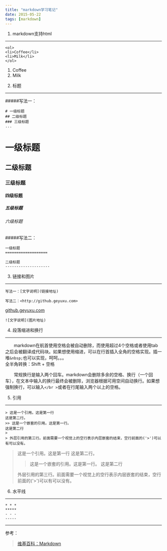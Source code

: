 ```yaml
---
title: "markdown学习笔记"
date: 2015-05-22
tags: [markdown] 
---
```


1. markdown支持html
------------------------------------------------------------
	
	<ol>      
	<li>Coffee</li>    
	<li>Milk</li>        
	</ol>

<ol>
<li>Coffee</li>
<li>Milk</li>
</ol>

2. 标题
------------------------------------------------------------

#####写法一：
	
	# 一级标题
	## 二级标题
	### 三级标题
	...
<!--more-->
# 一级标题
## 二级标题
### 三级标题
#### 四级标题
##### 五级标题
###### 六级标题

#####写法二：
	
	一级标题
	===================

	二级标题
	--------------------


3. 链接和图片
------------------------------------------------------------
	写法一：[文字说明](链接地址)

	写法二：<http://github.geyuxu.com>
[github.geyuxu.com](http://github.geyuxu.com)

	![文字说明](图片地址)

4. 段落缩进和换行
------------------------------------------------------------
　　markdown在航首使用空格会被自动删除，而使用超过4个空格或者使用tab之后会被翻译成代码块。如果想使用缩进，可以在行首插入全角的空格实现。插一堆`&nbsp;`也可以实现，呵呵。。。  
全半角转换：Shift + 空格

　　常规换行是输入两个回车。markdown会删除多余的空格、换行（一个回车），在文本中输入的换行最终会被删除，浏览器根据可用空间自动换行。如果想强制换行，可以输入`</br >`或者在行尾输入两个以上的空格。

5. 引用
------------------------------------------------------------

	> 这是一个引用。这是第一行
	这是第二行。
	>> 这是一个嵌套的引用。这是第一行。
	这是第二行
	> 
	> 外层引用的第三行。前面需要一个视觉上的空行表示内层嵌套的结束，空行前面的('>')可以有可以没有。
> 这是一个引用。这是第一行
这是第二行。
>> 这是一个嵌套的引用。这是第一行。
这是第二行
> 
> 外层引用的第三行。前面需要一个视觉上的空行表示内层嵌套的结束，空行前面的('>')可以有可以没有。

6. 水平线
------------------------------------------------------------
	* * *
	*****
	- - -
	-----

* * *

参考：
>[维基百科：Markdown](http://zh.wikipedia.org/wiki/Markdown)

